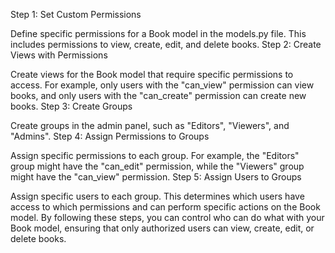 Step 1: Set Custom Permissions

Define specific permissions for a Book model in the models.py file. This includes permissions to view, create, edit, and delete books.
Step 2: Create Views with Permissions

Create views for the Book model that require specific permissions to access. For example, only users with the "can_view" permission can view books, and only users with the "can_create" permission can create new books.
Step 3: Create Groups

Create groups in the admin panel, such as "Editors", "Viewers", and "Admins".
Step 4: Assign Permissions to Groups

Assign specific permissions to each group. For example, the "Editors" group might have the "can_edit" permission, while the "Viewers" group might have the "can_view" permission.
Step 5: Assign Users to Groups

Assign specific users to each group. This determines which users have access to which permissions and can perform specific actions on the Book model.
By following these steps, you can control who can do what with your Book model, ensuring that only authorized users can view, create, edit, or delete books.